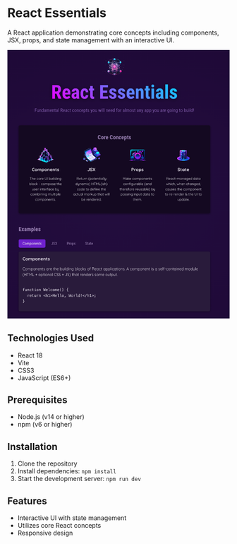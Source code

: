 # React Essentials

A React application demonstrating core concepts including components, JSX, props, and state management with an interactive UI.

![Project Screenshot](src/assets/screenshot.png)

## Technologies Used

- React 18
- Vite
- CSS3
- JavaScript (ES6+)

## Prerequisites

- Node.js (v14 or higher)
- npm (v6 or higher)

## Installation

1. Clone the repository
2. Install dependencies: `npm install`
3. Start the development server: `npm run dev`

## Features

- Interactive UI with state management
- Utilizes core React concepts
- Responsive design